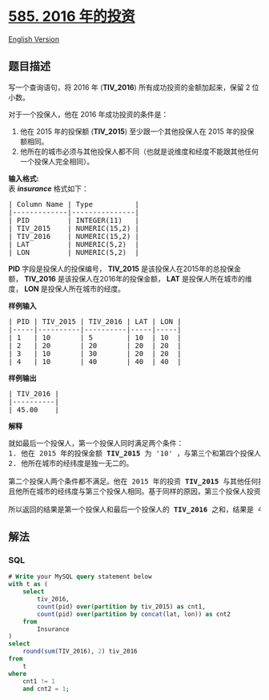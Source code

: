 # [585. 2016 年的投资](https://leetcode.cn/problems/investments-in-2016)

[English Version](/solution/0500-0599/0585.Investments%20in%202016/README_EN.md)

## 题目描述

<!-- 这里写题目描述 -->

<p>写一个查询语句，将&nbsp;2016 年 (<strong>TIV_2016</strong>) 所有成功投资的金额加起来，保留 2 位小数。</p>

<p>对于一个投保人，他在 2016 年成功投资的条件是：</p>

<ol>
	<li>他在 2015 年的投保额&nbsp;(<strong>TIV_2015</strong>) 至少跟一个其他投保人在 2015 年的投保额相同。</li>
	<li>他所在的城市必须与其他投保人都不同（也就是说维度和经度不能跟其他任何一个投保人完全相同）。</li>
</ol>

<p><strong>输入格式:</strong><br>
表&nbsp;<strong><em>insurance</em></strong> 格式如下：</p>

<pre>| Column Name | Type          |
|-------------|---------------|
| PID         | INTEGER(11)   |
| TIV_2015    | NUMERIC(15,2) |
| TIV_2016    | NUMERIC(15,2) |
| LAT         | NUMERIC(5,2)  |
| LON         | NUMERIC(5,2)  |
</pre>

<p><strong>PID</strong>&nbsp;字段是投保人的投保编号，&nbsp;<strong>TIV_2015</strong> 是该投保人在2015年的总投保金额，&nbsp;<strong>TIV_2016</strong> 是该投保人在2016年的投保金额，&nbsp;<strong>LAT</strong> 是投保人所在城市的维度，&nbsp;<strong>LON</strong>&nbsp;是投保人所在城市的经度。</p>

<p><strong>样例输入</strong></p>

<pre>| PID | TIV_2015 | TIV_2016 | LAT | LON |
|-----|----------|----------|-----|-----|
| 1   | 10       | 5        | 10  | 10  |
| 2   | 20       | 20       | 20  | 20  |
| 3   | 10       | 30       | 20  | 20  |
| 4   | 10       | 40       | 40  | 40  |
</pre>

<p><strong>样例输出</strong></p>

<pre>| TIV_2016 |
|----------|
| 45.00    |
</pre>

<p><strong>解释</strong></p>

<pre>就如最后一个投保人，第一个投保人同时满足两个条件：
1. 他在 2015 年的投保金额 <strong>TIV_2015 </strong>为 &#39;10&#39; ，与第三个和第四个投保人在 2015 年的投保金额相同。
2. 他所在城市的经纬度是独一无二的。

第二个投保人两个条件都不满足。他在 2015 年的投资 <strong>TIV_2015 </strong>与其他任何投保人都不相同。
且他所在城市的经纬度与第三个投保人相同。基于同样的原因，第三个投保人投资失败。

所以返回的结果是第一个投保人和最后一个投保人的 <strong>TIV_2016 </strong>之和，结果是 45 。</pre>

## 解法

<!-- 这里可写通用的实现逻辑 -->

<!-- tabs:start -->

### **SQL**

```sql
# Write your MySQL query statement below
with t as (
    select
        tiv_2016,
        count(pid) over(partition by tiv_2015) as cnt1,
        count(pid) over(partition by concat(lat, lon)) as cnt2
    from
        Insurance
)
select
    round(sum(TIV_2016), 2) tiv_2016
from
    t
where
    cnt1 != 1
    and cnt2 = 1;
```

<!-- tabs:end -->
